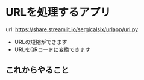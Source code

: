 # URLを処理するアプリ

url: https://share.streamlit.io/sergicalsix/urlapp/url.py

- URLの短縮ができます
- URLをQRコードに変換できます

## これからやること
